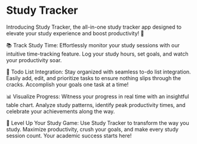  <h1>Study Tracker</h1>
Introducing Study Tracker, the all-in-one study tracker app designed to elevate your study experience and boost productivity! 🚀<br/>

📚 Track Study Time:
Effortlessly monitor your study sessions with our intuitive time-tracking feature. Log your study hours, set goals, and watch your productivity soar.

📅 Todo List Integration:
Stay organized with seamless to-do list integration. Easily add, edit, and prioritize tasks to ensure nothing slips through the cracks. Accomplish your goals one task at a time!

📊 Visualize Progress:
Witness your progress in real time with an insightful table chart. Analyze study patterns, identify peak productivity times, and celebrate your achievements along the way.

🚀 Level Up Your Study Game:
Use Study Tracker to transform the way you study. Maximize productivity, crush your goals, and make every study session count. Your academic success starts here!
